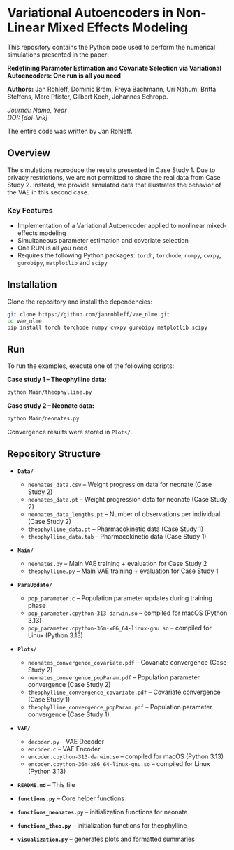 # Variational Autoencoders in Non-Linear Mixed Effects Modeling

This repository contains the Python code used to perform the numerical simulations presented in the paper:

**Redefining Parameter Estimation and Covariate Selection via Variational Autoencoders: One run is all you need**  

**Authors:**  Jan Rohleff, Dominic Bräm, Freya Bachmann, Uri Nahum, Britta Steffens, 
Marc Pfister, Gilbert Koch, Johannes Schropp.

*Journal: Name, Year*  
*DOI: [doi-link]*

The entire code was written by Jan Rohleff.

## Overview

The simulations reproduce the results presented in Case Study 1. Due to privacy restrictions, we are not permitted to share the real data from Case Study 2. Instead, we provide simulated data that illustrates the behavior of the VAE in this second case.

### Key Features

- Implementation of a Variational Autoencoder applied to nonlinear mixed-effects modeling
- Simultaneous parameter estimation and covariate selection
- One RUN is all you need
-  Requires the following Python packages: `torch`, `torchode`, `numpy`, `cvxpy`, `gurobipy`, `matplotlib` and `scipy`


## Installation

Clone the repository and install the dependencies:

```bash
git clone https://github.com/janrohleff/vae_nlme.git
cd vae_nlme
pip install torch torchode numpy cvxpy gurobipy matplotlib scipy
```

## Run
To run the examples, execute one of the following scripts:

**Case study 1 – Theophylline data:**
```bash
python Main/theophylline.py
```

**Case study 2 – Neonate data:**
```bash
python Main/neonates.py
```
Convergence results were stored in `Plots/`.

## Repository Structure

- **`Data/`**
  - `neonates_data.csv` – Weight progression data for neonate (Case Study 2)
  - `neonates_data.pt` – Weight progression data for neonate (Case Study 2)
  - `neonates_data_lengths.pt` – Number of observations per individual (Case Study 2)
  - `theophylline_data.pt` – Pharmacokinetic data (Case Study 1)
  - `theophylline_data.tab` – Pharmacokinetic data (Case Study 1)

- **`Main/`**
  - `neonates.py` – Main VAE training + evaluation for Case Study 2  
  - `theophylline.py` – Main VAE training + evaluation for Case Study 1
 
- **`ParaUpdate/`**
  - `pop_parameter.c` – Population parameter updates during training phase
  - `pop_parameter.cpython-313-darwin.so` – compiled for macOS (Python 3.13)
  - `pop_parameter.cpython-36m-x86_64-linux-gnu.so` – compiled for Linux (Python 3.13)

- **`Plots/`**
  - `neonates_convergence_covariate.pdf` – Covariate convergence (Case Study 2)  
  - `neonates_convergence_popParam.pdf` – Population parameter convergence (Case Study 2)  
  - `theophylline_convergence_covariate.pdf` – Covariate convergence (Case Study 1)  
  - `theophylline_convergence_popParam.pdf` – Population parameter convergence (Case Study 1)
    
- **`VAE/`**
  - `decoder.py` – VAE Decoder
  - `encoder.c` – VAE Encoder 
  - `encoder.cpython-313-darwin.so` –  compiled for macOS (Python 3.13)
  - `encoder.cpython-36m-x86_64-linux-gnu.so` – compiled for Linux (Python 3.13)

- **`README.md`** – This file
- **`functions.py`** – Core helper functions
- **`functions_neonates.py`** – initialization functions for neonate
- **`functions_theo.py`** – initialization functions for theophylline 
- **`visualization.py`** – generates plots and formatted summaries

